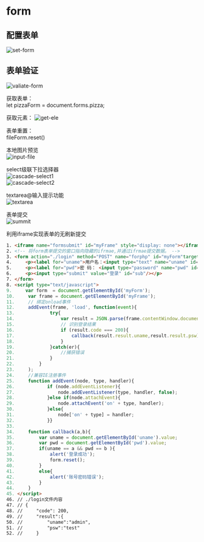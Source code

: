 # form
## 配置表单  
![set-form](../img/set-form.png)  
## 表单验证  
![valiate-form](../img/validate-form.png)  

获取表单：  
let pizzaForm = document.forms.pizza;  

获取元素： 
![get-ele](../img/get-ele.png)  

表单重置：  
fileForm.reset()  

本地图片预览  
![input-file](../img/input-file.png)  

select级联下拉选择器  
![cascade-select1](../img/cascade-select1.png)  
![cascade-select2](../img/cascade-select2.png)  

textarea@输入提示功能  
![textarea](../img/textarea-@.png)  

表单提交  
![summit](../img/summit-form.png)  

利用iframe实现表单的无刷新提交  
```html  
1. <iframe name="formsubmit" id="myFrame" style="display: none"></iframe>   
2. <!-- 将form表单提交的窗口指向隐藏的ifrmae,并通过ifrmae提交数据。 -->   
3. <form action="./login" method="POST" name="forphp" id="myForm"target="formsubmit">   
4.     <p><label for="uname">用户名：<input type="text" name="uname" id="uname"/> </label> </p>   
5.     <p><label for="pwd">密 码： <input type="password" name="pwd" id="pwd"/></label></p>    
6.     <p><input type="submit" value="登录" id="sub"/></p>   
7. </form>
8. <script type="text/javascript">
9.     var form  = document.getElementById('myForm');
10.     var frame = document.getElementById('myFrame');
11.     // 绑定onload事件
12.     addEvent(frame, 'load', function(event){ 
13.             try{
14.                 var result = JSON.parse(frame.contentWindow.document.body.textContent);
15.                 // 识别登录结果
16.                 if (result.code === 200){
17.                     callback(result.result.uname,result.result.psw);       
18.                 }
19.             }catch(er){
20.                 //捕获错误
21.             }
22.         }
23.     );
24.     //兼容IE注册事件
25.     function addEvent(node, type, handler){
26.            if (node.addEventListener){
27.                node.addEventListener(type, handler, false);
28.            }else if(node.attachEvent){
29.                node.attachEvent('on' + type, handler);
30.            }else{
31.                node['on' + type] = handler;
32.            }}
33.  
34.     function callback(a,b){
35.         var uname = document.getElementById('uname').value;
36.         var pwd = document.getElementById('pwd').value;
37.         if(uname == a && pwd == b ){
38.             alert('登录成功');
39.             form.reset();
40.         }
41.         else{
42.             alert('账号密码错误');
43.         }
44.     }
45. </script>
46. // ./login文件内容
47. // {
48. //     "code": 200,
49. //     "result":{
50. //         "uname":"admin",
51. //         "psw":"test"
52. //     }
```
